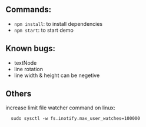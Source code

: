 ## Commands:
  - `npm install`: to install dependencies
  - `npm start`: to start demo

## Known bugs:
  - textNode
  - line rotation
  - line width & height can be negetive

## Others
  increase limit file watcher command on linux:
  ```
    sudo sysctl -w fs.inotify.max_user_watches=100000
  ```